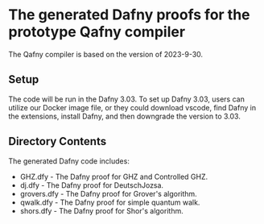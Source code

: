 # The generated Dafny proofs for the prototype Qafny compiler

The Qafny compiler is based on the version of 2023-9-30.

## Setup

The code will be run in the Dafny 3.03. To set up Dafny 3.03, users can utilize our Docker image file, or they could download vscode, find Dafny in the extensions, install Dafny, and then downgrade the version to 3.03.

## Directory Contents

The generated Dafny code includes:

* GHZ.dfy - The Dafny proof for GHZ and Controlled GHZ.
* dj.dfy - The Dafny proof for DeutschJozsa.
* grovers.dfy - The Dafny proof for Grover's algorithm.
* qwalk.dfy - The Dafny proof for simple quantum walk.
* shors.dfy - The Dafny proof for Shor's algorithm.
